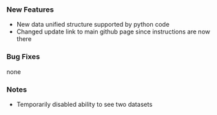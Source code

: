 ### New Features

- New data unified structure supported by python code
- Changed update link to main github page since instructions are now there

### Bug Fixes

none

### Notes

- Temporarily disabled ability to see two datasets